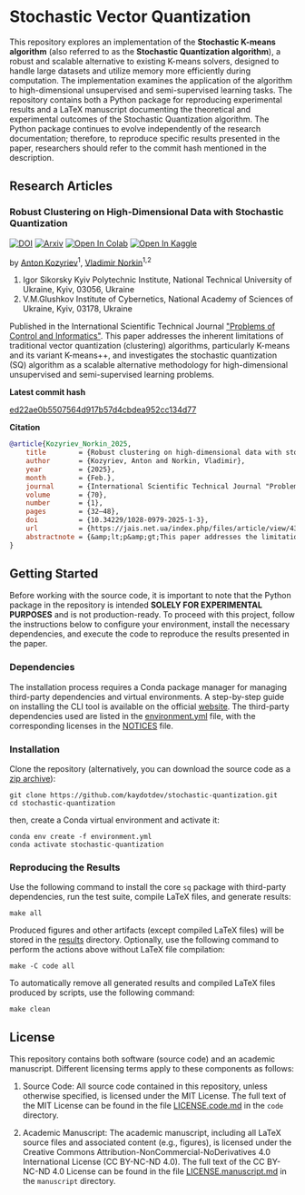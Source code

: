 # Stochastic Vector Quantization

This repository explores an implementation of the **Stochastic K-means algorithm** (also referred to as the 
**Stochastic Quantization algorithm**), a robust and scalable alternative to existing K-means solvers, designed to 
handle large datasets and utilize memory more efficiently during computation. The implementation examines the 
application of the algorithm to high-dimensional unsupervised and semi-supervised learning tasks. The repository 
contains both a Python package for reproducing experimental results and a LaTeX manuscript documenting the theoretical 
and experimental outcomes of the Stochastic Quantization algorithm. The Python package continues to evolve 
independently of the research documentation; therefore, to reproduce specific results presented in the paper, 
researchers should refer to the commit hash mentioned in the description.

## Research Articles

### Robust Clustering on High-Dimensional Data with Stochastic Quantization

[![DOI](https://img.shields.io/badge/DOI-10.34229/1028--0979--2025--1--3-blue.svg)](https://doi.org/10.34229/1028-0979-2025-1-3)
[![Arxiv](https://img.shields.io/badge/arXiv-2409.02066-B21A1B)](https://doi.org/10.48550/arXiv.2409.02066)
[![Open In Colab](https://img.shields.io/badge/Colab-F9AB00?logo=googlecolab&color=525252)](https://colab.research.google.com/github/kaydotdev/stochastic-quantization/blob/master/code/notebooks/quantization.ipynb)
[![Open In Kaggle](https://img.shields.io/badge/Kaggle-20BEFF?logo=Kaggle&logoColor=white)](https://www.kaggle.com/notebooks/welcome?src=https://github.com/kaydotdev/stochastic-quantization/blob/master/code/notebooks/quantization.ipynb)

by [Anton Kozyriev](https://orcid.org/0009-0007-6692-2162)<sup>1</sup>, [Vladimir Norkin](https://orcid.org/0000-0003-3255-0405)<sup>1,2</sup>

1. Igor Sikorsky Kyiv Polytechnic Institute, National Technical University of Ukraine, Kyiv, 03056, Ukraine
2. V.M.Glushkov Institute of Cybernetics, National Academy of Sciences of Ukraine, Kyiv, 03178, Ukraine

Published in the International Scientific Technical Journal 
["Problems of Control and Informatics"](https://jais.net.ua/). This paper addresses the inherent limitations of 
traditional vector quantization (clustering) algorithms, particularly K-means and its variant K-means++, and 
investigates the stochastic quantization (SQ) algorithm as a scalable alternative methodology for high-dimensional 
unsupervised and semi-supervised learning problems.

**Latest commit hash**

[ed22ae0b5507564d917b57d4cbdea952cc134d77](https://github.com/kaydotdev/stochastic-quantization/commit/ed22ae0b5507564d917b57d4cbdea952cc134d77)

**Citation**

```bib
@article{Kozyriev_Norkin_2025,
	title        = {Robust clustering on high-dimensional data with stochastic quantization},
	author       = {Kozyriev, Anton and Norkin, Vladimir},
	year         = {2025},
	month        = {Feb.},
	journal      = {International Scientific Technical Journal "Problems of Control and Informatics"},
	volume       = {70},
	number       = {1},
	pages        = {32–48},
	doi          = {10.34229/1028-0979-2025-1-3},
	url          = {https://jais.net.ua/index.php/files/article/view/438},
	abstractnote = {&amp;lt;p&amp;gt;This paper addresses the limitations of traditional vector quantization (clustering) algorithms, particularly K-means and its variant K-means++, and explores the stochastic quantization (SQ) algorithm as a scalable alternative for high-dimensional unsupervised and semi-supervised learning problems. Some traditional clustering algorithms suffer from inefficient memory utilization during computation, necessitating the loading of all data samples into memory, which becomes impractical for large-scale datasets. While variants such as mini-batch K-means partially mitigate this issue by reducing memory usage, they lack robust theoretical convergence guarantees due to the non-convex nature of clustering problems. In contrast, SQ-algorithm provides strong theoretical convergence guarantees, making it a robust alternative for clustering tasks. We demonstrate the computational efficiency and rapid convergence of the algorithm on an image classification problem with partially labeled data. To address the challenge of high dimensionality, we trained Triplet Network to encode images into low-dimensional representations in a latent space, which serve as a basis for comparing the efficiency of both SQ-algorithm and traditional quantization algorithm.&amp;lt;/p&amp;gt;},
}
```

## Getting Started

Before working with the source code, it is important to note that the Python package in the repository is intended 
**SOLELY FOR EXPERIMENTAL PURPOSES** and is not production-ready. To proceed with this project, follow the instructions 
below to configure your environment, install the necessary dependencies, and execute the code to reproduce the results 
presented in the paper.

### Dependencies

The installation process requires a Conda package manager for managing third-party dependencies and virtual 
environments. A step-by-step guide on installing the CLI tool is available on the official 
[website](https://docs.anaconda.com/miniconda/#latest-miniconda-installer-links). The third-party dependencies used 
are listed in the [environment.yml](./environment.yml) file, with the corresponding licenses in the 
[NOTICES](./NOTICES) file.

### Installation

Clone the repository (alternatively, you can download the source code as a 
[zip archive](https://github.com/kaydotdev/stochastic-quantization/archive/refs/heads/master.zip)):

```shell
git clone https://github.com/kaydotdev/stochastic-quantization.git
cd stochastic-quantization
```

then, create a Conda virtual environment and activate it:

```shell
conda env create -f environment.yml
conda activate stochastic-quantization
```

### Reproducing the Results

Use the following command to install the core `sq` package with third-party dependencies, run the test suite, compile 
LaTeX files, and generate results:

```shell
make all
```

Produced figures and other artifacts (except compiled LaTeX files) will be stored in the [results](./results) 
directory. Optionally, use the following command to perform the actions above without LaTeX file compilation:

```shell
make -C code all
```

To automatically remove all generated results and compiled LaTeX files produced by scripts, use the following command:

```shell
make clean
```

## License

This repository contains both software (source code) and an academic manuscript. Different licensing terms apply to 
these components as follows:

1. Source Code: All source code contained in this repository, unless otherwise specified, is licensed under the MIT 
License. The full text of the MIT License can be found in the file [LICENSE.code.md](./code/LICENSE.code.md) in the 
`code` directory.

2. Academic Manuscript: The academic manuscript, including all LaTeX source files and associated content (e.g., 
figures), is licensed under the Creative Commons Attribution-NonCommercial-NoDerivatives 4.0 International License 
(CC BY-NC-ND 4.0). The full text of the CC BY-NC-ND 4.0 License can be found in the file 
[LICENSE.manuscript.md](./manuscript/LICENSE.manuscript.md) in the `manuscript` directory.